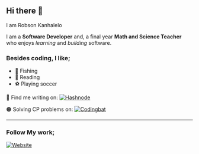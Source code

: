 <!--![robson](https://images.pexels.com/photos/276452/pexels-photo-276452.jpeg?auto=compress&cs=tinysrgb&dpr=2&h=750&w=1260)
--->

## Hi there 👋

<!--
**Kanhalelor/kanhalelor** is a ✨ _special_ ✨ repository because its `README.md` (this file) appears on your GitHub profile.

Here are some ideas to get you started:

- 🔭 I’m currently working on ...
- 🌱 I’m currently learning ...
- 👯 I’m looking to collaborate on ...
- 🤔 I’m looking for help with ...
- 💬 Ask me about ...
- 📫 How to reach me: ...
- 😄 Pronouns: ...
- ⚡ Fun fact: ...
-->

I am Robson Kanhalelo

I am a **Software Developer** and, a final year **Math and Science Teacher** who enjoys *learning* and *building* software.

### Besides coding, I like;
<ul>
<li><span class="emoji">&#127907</span> <span>Fishing</span></li>
<li><span class="emoji">&#128214</span> <span>Reading</span> </li>
<li><span class="emoji">&#9917</span>   <span>Playing soccer</span></li>
</ul>


🔵 Find me writing on: [![Hashnode](https://img.shields.io/badge/Hashnode-2962FF?style=for-the-badge&logo=hashnode&logoColor=white)](https://hashnode.com/@robson)

🟠 Solving CP problems on: [![Codingbat](https://img.shields.io/badge/Codewars-B1361E?style=for-the-badge&logo=codewars&logoColor=grey)](https://www.codingbat.com/)
         
---

### Follow My work;

[![Website](https://img.shields.io/website?style=for-the-badge&url=https%3A%2F%2Fkanhalelor.github.io%2F)](https://kanhalelor.github.io/)

